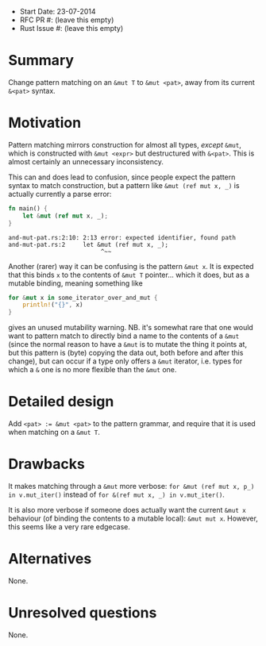 - Start Date: 23-07-2014
- RFC PR #: (leave this empty)
- Rust Issue #: (leave this empty)

# Summary

Change pattern matching on an `&mut T` to `&mut <pat>`, away from its
current `&<pat>` syntax.

# Motivation

Pattern matching mirrors construction for almost all types, *except*
`&mut`, which is constructed with `&mut <expr>` but destructured with
`&<pat>`. This is almost certainly an unnecessary inconsistency.

This can and does lead to confusion, since people expect the pattern
syntax to match construction, but a pattern like `&mut (ref mut x, _)` is
actually currently a parse error:

```rust
fn main() {
    let &mut (ref mut x, _);
}
```

```
and-mut-pat.rs:2:10: 2:13 error: expected identifier, found path
and-mut-pat.rs:2     let &mut (ref mut x, _);
                          ^~~
```


Another (rarer) way it can be confusing is the pattern `&mut x`. It is
expected that this binds `x` to the contents of `&mut T`
pointer... which it does, but as a mutable binding, meaning something
like

```rust
for &mut x in some_iterator_over_and_mut {
    println!("{}", x)
}
```

gives an unused mutability warning. NB. it's somewhat rare that one
would want to pattern match to directly bind a name to the contents of
a `&mut` (since the normal reason to have a `&mut` is to mutate the
thing it points at, but this pattern is (byte) copying the data out,
both before and after this change), but can occur if a type only
offers a `&mut` iterator, i.e. types for which a `&` one is no more
flexible than the `&mut` one.

# Detailed design

Add `<pat> := &mut <pat>` to the pattern grammar, and require that it is used
when matching on a `&mut T`.

# Drawbacks

It makes matching through a `&mut` more verbose: `for &mut (ref mut x,
p_) in v.mut_iter()` instead of `for &(ref mut x, _) in
v.mut_iter()`.

It is also more verbose if someone does actually want the current
`&mut x` behaviour (of binding the contents to a mutable local): `&mut
mut x`. However, this seems like a very rare edgecase.

# Alternatives

None.

# Unresolved questions

None.
